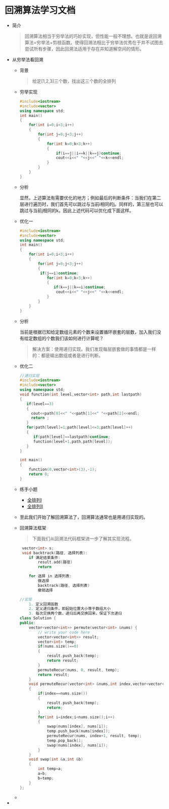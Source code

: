 # 回溯算法学习文档

- 简介

  >回溯算法相当于穷举法的巧妙实现，但性能一般不理想。也就是说回溯算法=穷举法+剪枝函数。使得回溯法相比于穷举法优秀在于并不试图去尝试所有步骤，因此回溯法适用于存在并知道解空间的情形。

- 从穷举法看回溯

  - 背景

    > 给定[1,2,3]三个数，找出这三个数的全排列

  - 穷举实现

    ```c++
    #include<iostream>
    #include<vector>
    using namespace std;
    int main()
    {
        for(int i=0;i<3;i++)
        {
            for(int j=0;j<3;j++)
            {
                for(int k=0;k<3;k++)
                {
                    if(i==j||i==k||k==j)continue;
                    cout<<i<<" "<<j<<" "<<k<<endl;
                }
            }
        }
    }
    ```

  - 分析

    显然，上述算法有需要优化的地方；例如最后的判断条件：当我们在第二层进行遍历时，我们首先可以跳过与当前i相同的j。同样的，第三层也可以跳过与当前j相同的k。因此上述代码可以优化成下面这样。

  - 优化一

    ```c++
    #include<iostream>
    #include<vector>
    using namespace std;
    int main()
    {
        for(int i=0;i<3;i++)
        {
            for(int j=0;j<3;j++)
            {
           	 if(j==i)continue;
                for(int k=0;k<3;k++)
                {
                   if(k==j||k==i)continue;
                    cout<<i<<" "<<j<<" "<<k<<endl;
                }
            }
        }
    }
    ```

  - 分析

    当前是根据已知给定数组元素的个数来设置循环嵌套的层数，加入我们没有给定数组的个数我们该如何进行计算呢？

    >解决方案：使用递归实现。我们发现每层嵌套做的事情都是一样的：都是输出数组或者是进行判断。

  - 优化二

    ```c++
    //递归实现
    #include<iostream>
    #include<vector>
    using namespace std;
    void function(int level,vector<int> path,int lastpath)
    {
       if(level==3)
       {
         cout<<path[0]<<" "<<path[1]<<" "<<path[2]<<endl;
         return ;
       }
       for(path[level]=1;path[level]<=3;path[level]++)
       {
          if(path[level]==lastpath)continue;
          function(level+1,path,path[level]);
       }
    }
    
    int main()
    {
        function(0,vector<int>(3),-1);
        return 0;
    }
    ```

  - 练手小题

    - [全排列I](https://leetcode-cn.com/problems/permutations/)
    - [全排列II](https://leetcode-cn.com/problems/permutations-ii/)

  - 至此我们开始了解回溯算法了，回溯算法通常也是用递归实现的。

  - 回溯算法框架

    >下面我们从回溯法代码框架进一步了解其实现流程。

    ```c++
     vector<int> s;
     void backtrack(路径, 选择列表):
        if 满足结束条件:
            result.add(路径)
            return
    
        for 选择 in 选择列表:
            做选择
            backtrack(路径, 选择列表)
            撤销选择
    ```

    ```c++
    //实现
        1. 定义回溯函数
        2. 定义递归条件，即起始位置大小等于数组大小
        3. 每次交换两个数，递归后再交换回来，保证下次递归
    class Solution {
    public:
        vector<vector<int>> permute(vector<int> &nums) {
            // write your code here
            vector<vector<int>> result;
            vector<int> temp;
            if(nums.size()==0)
            {
                result.push_back(temp);
                return result;
            }
            permuteRecur(nums, 0, result, temp);
            return result;
        }
        void permuteRecur(vector<int> &nums,int index,vector<vector<int>> &result,vector<int> &temp)
        {
            if(index==nums.size())
            {
                result.push_back(temp);
                return;
            }
            for(int i=index;i<nums.size();i++)
            {
                swap(nums[index], nums[i]);
                temp.push_back(nums[index]);
                permuteRecur(nums, index+1, result, temp);
                temp.pop_back();
                swap(nums[index], nums[i]);
            }
        }
        void swap(int &a,int &b)
        {
            int temp=a;
            a=b;
            b=temp;
        }
    };
    ```

  - 

- 

  

